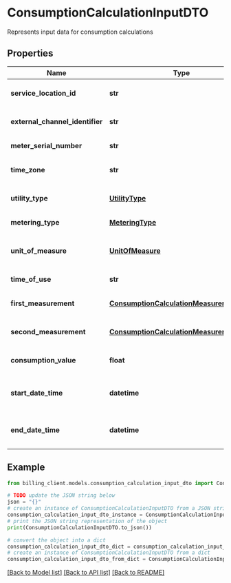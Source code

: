 # ConsumptionCalculationInputDTO

Represents input data for consumption calculations

## Properties

Name | Type | Description | Notes
------------ | ------------- | ------------- | -------------
**service_location_id** | **str** | Identifier of the service location | [optional] 
**external_channel_identifier** | **str** | External channel identifier | [optional] 
**meter_serial_number** | **str** | Serial number of the meter | [optional] 
**time_zone** | **str** | Time zone for the measurements | [optional] 
**utility_type** | [**UtilityType**](UtilityType.md) | Type of utility being measured | [optional] 
**metering_type** | [**MeteringType**](MeteringType.md) | Type of metering used | [optional] 
**unit_of_measure** | [**UnitOfMeasure**](UnitOfMeasure.md) | Unit of measure for the measurements | [optional] 
**time_of_use** | **str** | Time of use identifier | [optional] 
**first_measurement** | [**ConsumptionCalculationMeasurementDTO**](ConsumptionCalculationMeasurementDTO.md) | First measurement in the period | [optional] 
**second_measurement** | [**ConsumptionCalculationMeasurementDTO**](ConsumptionCalculationMeasurementDTO.md) | Second measurement in the period | [optional] 
**consumption_value** | **float** | Calculated consumption value | [optional] 
**start_date_time** | **datetime** | Start date and time of the calculation period | [optional] 
**end_date_time** | **datetime** | End date and time of the calculation period | [optional] 

## Example

```python
from billing_client.models.consumption_calculation_input_dto import ConsumptionCalculationInputDTO

# TODO update the JSON string below
json = "{}"
# create an instance of ConsumptionCalculationInputDTO from a JSON string
consumption_calculation_input_dto_instance = ConsumptionCalculationInputDTO.from_json(json)
# print the JSON string representation of the object
print(ConsumptionCalculationInputDTO.to_json())

# convert the object into a dict
consumption_calculation_input_dto_dict = consumption_calculation_input_dto_instance.to_dict()
# create an instance of ConsumptionCalculationInputDTO from a dict
consumption_calculation_input_dto_from_dict = ConsumptionCalculationInputDTO.from_dict(consumption_calculation_input_dto_dict)
```
[[Back to Model list]](../README.md#documentation-for-models) [[Back to API list]](../README.md#documentation-for-api-endpoints) [[Back to README]](../README.md)


